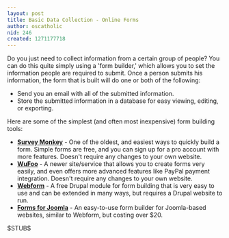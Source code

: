 ```yaml
---
layout: post
title: Basic Data Collection - Online Forms
author: oscatholic
nid: 246
created: 1271177718
---
```

<p>
	Do you just need to collect information from a certain group of people? You can do this quite simply using a &#39;form builder,&#39; which allows you to set the information people are required to submit. Once a person submits his information, the form that is built will do one or both of the following:</p>
<ul>
	<li>
		Send you an email with all of the submitted information.</li>
	<li>
		Store the submitted information in a database for easy viewing, editing, or exporting.</li>
</ul>
<p>
	Here are some of the simplest (and often most inexpensive) form building tools:</p>
<ul>
	<li>
		<strong><a href="http://www.surveymonkey.com/">Survey Monkey</a></strong> - One of the oldest, and easiest ways to quickly build a form. Simple forms are free, and you can sign up for a pro account with more features. Doesn&#39;t require any changes to your own website.</li>
	<li>
		<strong><a href="http://wufoo.com/">WuFoo</a></strong> - A newer site/service that allows you to create forms very easily, and even offers more advanced features like PayPal payment integration. Doesn&#39;t require any changes to your own website.</li>
	<li>
		<strong><a href="http://drupal.org/project/webform">Webform</a></strong> - A free Drupal module for form building that is very easy to use and can be extended in many ways, but requires a Drupal website to run.</li>
	<li>
		<strong><a href="http://www.forms-for-joomla.com/">Forms for Joomla</a></strong> - An easy-to-use form builder for Joomla-based websites, similar to Webform, but costing over $20.</li>
</ul>
<p>
	$STUB$</p>
